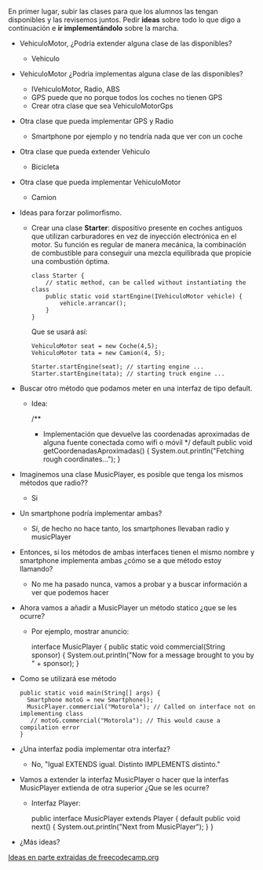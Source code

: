 En primer lugar, subir las clases para que los alumnos las tengan disponibles y las revisemos juntos.
Pedir __ideas__ sobre todo lo que digo a continuación e __ir implementándolo__ sobre la marcha.
- VehiculoMotor, ¿Podria extender alguna clase de las disponibles?
  - Vehiculo
- VehiculoMotor ¿Podria implementas alguna clase de las disponibles?
  - IVehiculoMotor, Radio, ABS
  - GPS puede que no porque todos los coches no tienen GPS
  - Crear otra clase que sea VehiculoMotorGps
- Otra clase que pueda implementar GPS y Radio
  - Smartphone por ejemplo y no tendría nada que ver con un coche
- Otra clase que pueda extender Vehiculo
  - Bicicleta 
- Otra clase que pueda implementar VehiculoMotor
  - Camion
- Ideas para forzar polimorfismo.
  - Crear una clase __Starter__: dispositivo presente en coches antiguos que utilizan carburadores en vez de inyección 
    electrónica en el motor. Su función es regular de manera mecánica, la combinación de combustible para conseguir una mezcla equilibrada que propicie una combustión óptima.
    
        class Starter {
            // static method, can be called without instantiating the class
            public static void startEngine(IVehiculoMotor vehicle) {
                vehicle.arrancar();
            }
        }
    Que se usará así:
  
        VehiculoMotor seat = new Coche(4,5);
        VehiculoMotor tata = new Camion(4, 5);

        Starter.startEngine(seat); // starting engine ...
        Starter.startEngine(tata); // starting truck engine ...
  
- Buscar otro método que podamos meter en una interfaz de tipo default. 
  - Idea:

  
    /**
    * Implementación que devuelve las coordenadas aproximadas de alguna fuente conectada como wifi o móvil
    */
    default public void getCoordenadasAproximadas() {
        System.out.println("Fetching rough coordinates...");
    }

- Imaginemos una clase MusicPlayer, es posible que tenga los mismos métodos que radio?? 
  - Si
- Un smartphone podría implementar ambas?
  - Sí, de hecho no hace tanto, los smartphones llevaban radio y musicPlayer
- Entonces, si los métodos de ambas interfaces tienen el mismo nombre y smartphone implementa ambas ¿cómo se a que 
  método estoy llamando?
  - No me ha pasado nunca, vamos a probar y a buscar información a ver que podemos hacer
- Ahora vamos a añadir a MusicPlayer un método statico ¿que se les ocurre?
  - Por ejemplo, mostrar anuncio:


    interface MusicPlayer {
      public static void commercial(String sponsor) {
      System.out.println("Now for a message brought to you by " + sponsor);
    }

- Como se utilizará ese método

      public static void main(String[] args) {
        Smartphone motoG = new Smartphone();
        MusicPlayer.commercial("Motorola"); // Called on interface not on implementing class
         // motoG.commercial("Motorola"); // This would cause a compilation error
      }
- ¿Una interfaz podía implementar otra interfaz?
  - No, "Igual EXTENDS igual. Distinto IMPLEMENTS distinto."
- Vamos a extender la interfaz MusicPlayer o hacer que la interfas MusicPlayer extienda de otra superior ¿Que se les 
  ocurre?
  - Interfaz Player:


    public interface MusicPlayer extends Player {
      default public void next() {
        System.out.println("Next from MusicPlayer");
      }
    }

- ¿Más ideas?

[Ideas en parte extraidas de freecodecamp.org](https://www.freecodecamp.org/news/java-interfaces-explained-with-examples/)
